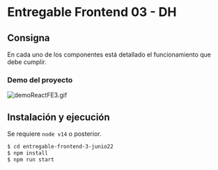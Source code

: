 Entregable Frontend 03 - DH
===========================

Consigna
--------

En cada uno de los componentes está detallado el funcionamiento que debe cumplir.

### Demo del proyecto

![demoReactFE3.gif](https://raw.githubusercontent.com/Frontend-III/entregable-frontend-3-junio22/main/demoReactFE3.gif)

## Instalación y ejecución

Se requiere `node v14` o posterior.

```bash
$ cd entregable-frontend-3-junio22
$ npm install
$ npm run start
```